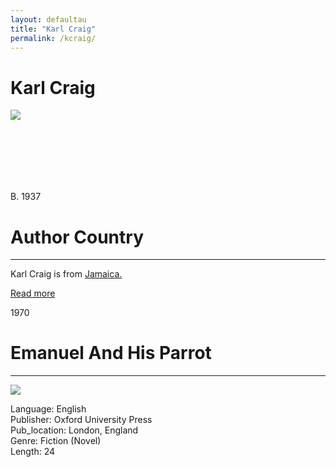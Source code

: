```yaml
---
layout: defaultau
title: "Karl Craig"
permalink: /kcraig/
---
```

<!-- partial:index.partial.html -->
<div class="content">
    <h1>Karl Craig</h1>
    <div class="quote">
        <div><img src="https://karljerrycraig.com/wp-content/uploads/2022/08/274573607_10158830538893870_1280107951856801628_n.jpg" class="logo"></div>
    </div>
    <div class="timeline">
        <div style="padding-bottom:100px;"></div>
        <div class="block">
            <div class="date right"><p class="right"> B. 1937</p></div>
            <div class="dot"></div>
            <div class="left first">
            <div class="author_country">
                <h1>Author Country</h1><hr>
          <div class="aclocation">   <p>Karl Craig is from <a href="{{ site.baseurl }}/4">Jamaica.</a></p></div>
              <div class="acreadmore">  <a href="#" target="_blank">Read more</a></div>
            </div>
            </div>
        </div>
        <div class="block">
            <div class="date left"><p class="left">1970</p></div>
            <div class="dot"></div>
            <div class="right">
                <h1>Emanuel And His Parrot</h1><hr>
                <p><img src="https://i.gr-assets.com/images/S/compressed.photo.goodreads.com/books/1566119872l/52072499._SX318_SY475_.jpg"></p>
                <p>      
		    Language: English<br/>
                Publisher: Oxford University Press<br/>
                Pub_location: London, England<br/>
                Genre: Fiction (Novel)<br/>
                Length: 24  <br/>                   </p>
            </div>
        </div>
  <!-- partial -->
<script src='https://cdnjs.cloudflare.com/ajax/libs/jquery/3.1.1/jquery.min.js'></script><script  src="{{ site.baseurl }}/assets/js/authorscript.js"></script>